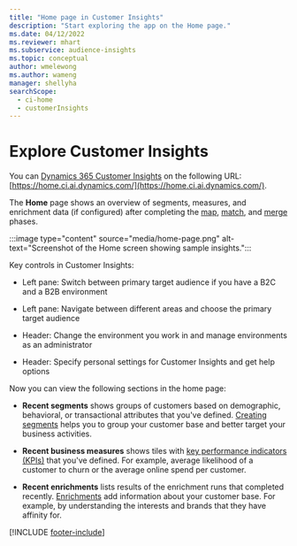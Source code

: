 ```yaml
---
title: "Home page in Customer Insights"
description: "Start exploring the app on the Home page."
ms.date: 04/12/2022
ms.reviewer: mhart
ms.subservice: audience-insights
ms.topic: conceptual
author: wmelewong
ms.author: wameng
manager: shellyha
searchScope: 
  - ci-home
  - customerInsights
---
```


# Explore Customer Insights

You can [Dynamics 365 Customer Insights](https://home.ci.ai.dynamics.com/) on the following URL: [https://home.ci.ai.dynamics.com/](https://home.ci.ai.dynamics.com/).

The **Home** page shows an overview of segments, measures, and enrichment data (if configured) after completing the [map](map-entities.md), [match](match-entities.md), and [merge](merge-entities.md) phases.

:::image type="content" source="media/home-page.png" alt-text="Screenshot of the Home screen showing sample insights.":::

Key controls in Customer Insights:

- Left pane: Switch between primary target audience if you have a B2C and a B2B environment

- Left pane: Navigate between different areas and choose the primary target audience

- Header: Change the environment you work in and manage environments as an administrator

- Header: Specify personal settings for Customer Insights and get help options

Now you can view the following sections in the home page:

- **Recent segments** shows groups of customers based on demographic, behavioral, or transactional attributes that you've defined. [Creating segments](segments.md) helps you to group your customer base and better target your business activities.

- **Recent business measures** shows tiles with [key performance indicators (KPIs)](measures.md) that you've defined. For example, average likelihood of a customer to churn or the average online spend per customer.

- **Recent enrichments** lists results of the enrichment runs that completed recently. [Enrichments](enrichment-hub.md) add information about your customer base. For example, by understanding the interests and brands that they have affinity for.


[!INCLUDE [footer-include](includes/footer-banner.md)]
